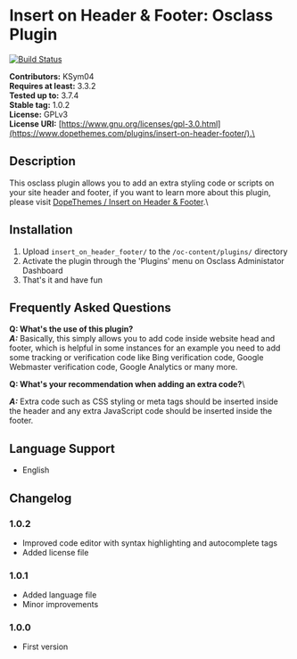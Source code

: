 # Insert on Header & Footer: Osclass Plugin #

[![Build Status](https://travis-ci.org/KSym04/insert_on_header_footer.svg?branch=master)](https://travis-ci.org/KSym04/insert_on_header_footer)

**Contributors:** KSym04\
**Requires at least:** 3.3.2\
**Tested up to:** 3.7.4\
**Stable tag:** 1.0.2\
**License:** GPLv3\
**License URI:** [https://www.gnu.org/licenses/gpl-3.0.html](https://www.dopethemes.com/plugins/insert-on-header-footer/).\

## Description ##

This osclass plugin allows you to add an extra styling code or scripts on your site header and footer, if you want to learn more about this plugin, please visit [DopeThemes / Insert on Header & Footer](https://www.dopethemes.com/plugins/insert-on-header-footer/).\

## Installation ##

1. Upload `insert_on_header_footer/` to the `/oc-content/plugins/` directory
2. Activate the plugin through the 'Plugins' menu on Osclass Administator Dashboard
3. That's it and have fun

## Frequently Asked Questions ##

**Q: What's the use of this plugin?**\
**_A:_** Basically, this simply allows you to add code inside website head and footer, which is helpful in some instances for an example you need to add some tracking or verification code like Bing verification code, Google Webmaster verification code, Google Analytics or many more.

**Q: What's your recommendation when adding an extra code?**\

**_A:_** Extra code such as CSS styling or meta tags should be inserted inside the header and any extra JavaScript code should be inserted inside the footer.

## Language Support ##

* English

## Changelog ##

### 1.0.2 ###

* Improved code editor with syntax highlighting and autocomplete tags
* Added license file

### 1.0.1 ###

* Added language file
* Minor improvements

### 1.0.0 ###

* First version
